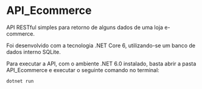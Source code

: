 # API_Ecommerce
API RESTful simples para retorno de alguns dados de uma loja e-commerce.

Foi desenvolvido com a tecnologia .NET Core 6, utilizando-se um banco de dados interno SQLite.

Para executar a API, com o ambiente .NET 6.0 instalado, basta abrir a pasta API_Ecommerce e executar o seguinte comando no terminal:
```
dotnet run
```
